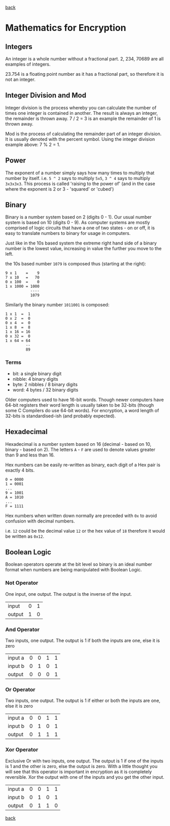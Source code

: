 [back](index.md)

# Mathematics for Encryption

## Integers

An integer is a whole number without a fractional part. 2, 234, 70689 are all
examples of integers.

23.754 is a floating point number as it has a fractional part, so therefore it
is not an integer.

## Integer Division and Mod

Integer division is the process whereby you can calculate the number of times
one integer is contained in another.  The result is always an integer, the
remainder is thrown away. 7 / 2 = 3 is an example the remainder of 1 is thrown
away.

Mod is the process of calculating the remainder part of an integer division. It
is usually denoted with the percent symbol.  Using the integer division example
above: 7 % 2 = 1.

## Power

The exponent of a number simply says how many times to multiply that number by
itself.  i.e. `5 ^ 2` says to multiply `5x5`, `3 ^ 4` says to multiply
`3x3x3x3`.  This process is called 'raising to the power of' (and in the case
where the exponent is 2 or 3 - 'squared' or 'cubed')

## Binary

Binary is a number system based on 2 (digits 0 - 1).  Our usual number system is based on 10
(digits 0 - 9).  As computer systems are mostly comprised of logic circuits that
have a one of two states - on or off, it is easy to translate numbers to binary
for usage in computers.

Just like in the 10s based system the extreme right hand side of a binary number
is the lowest value, increasing in value the further you move to the left.

the 10s based number `1079` is composed thus (starting at the right):
```
9 x 1    =    9
7 x 10   =   70
0 x 100  =    0
1 x 1000 = 1000
           ----
           1079
```

Similarly the binary number `1011001` is composed:
```
1 x 1  =  1
0 x 2  =  0
0 x 4  =  0
1 x 8  =  8
1 x 16 = 16
0 x 32 =  0
1 x 64 = 64
         --
         89
```

### Terms

* bit: a single binary digit
* nibble: 4 binary digits
* byte: 2 nibbles / 8 binary digits
* word: 4 bytes / 32 binary digits

Older computers used to have 16-bit words. Though newer computers have 64-bit
registers their word length is usually taken to be 32-bits (though some C
Compilers do use 64-bit words). For encryption, a word length of 32-bits is
standardised-ish (and probably expected).

## Hexadecimal

Hexadecimal is a number system based on 16 (decimal - based on 10, binary -
based on 2). The letters `A` - `F` are used to denote values greater than 9 and
less than 16.

Hex numbers can be easily re-written as binary, each digit of a Hex pair is
exactly 4 bits.

```
0 = 0000
1 = 0001
...
9 = 1001
A = 1010
...
F = 1111
```

Hex numbers when written down normally are preceded with `0x` to avoid confusion
with decimal numbers.

i.e. `12` could be the decimal value `12` or the hex value of `18` therefore it
would be written as `0x12`.


## Boolean Logic

Boolean operators operate at the bit level so binary is an ideal number format when numbers are being manipulated with Boolean
Logic.

### Not Operator

One input, one output.  The output is the inverse of the input.

|        |   |   |
|--------|--:|--:|
| input  | 0 | 1 |
| output | 1 | 0 |


### And Operator

Two inputs, one output. The output is 1 if both the inputs are one, else it is zero

|         |   |   |   |   |
|---------|--:|--:|---|---|
| input a | 0 | 0 | 1 | 1 |
| input b | 0 | 1 | 0 | 1 |
| output  | 0 | 0 | 0 | 1 |

### Or Operator

Two inputs, one output. The output is 1 if either or both the inputs are one, else it is zero

|         |   |   |   |   |
|---------|--:|--:|---|---|
| input a | 0 | 0 | 1 | 1 |
| input b | 0 | 1 | 0 | 1 |
| output  | 0 | 1 | 1 | 1 |

### Xor Operator

Exclusive Or with two inputs, one output. The output is 1 if one of the inputs is 1 and the other is zero, else the output is
zero. With a little thought you will see that this operator is important in encryption as it is completely reversible. Xor the
output with one of the inputs and you get the other input.

|         |   |   |   |   |
|---------|--:|--:|---|---|
| input a | 0 | 0 | 1 | 1 |
| input b | 0 | 1 | 0 | 1 |
| output  | 0 | 1 | 1 | 0 |


[back](index.md)
